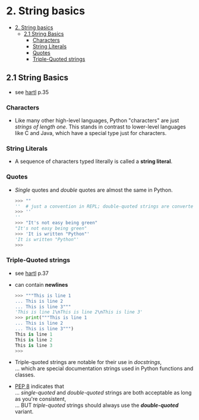 # 2. String basics

- [2. String basics](#2-string-basics)
  - [2.1 String Basics](#21-string-basics)
    - [Characters](#characters)
    - [String Literals](#string-literals)
    - [Quotes](#quotes)
    - [Triple-Quoted strings](#triple-quoted-strings)

## 2.1 String Basics

- see [hartl](../README.md#hartl) p.35

### Characters

- Like many other high-level languages, Python "characters" are just *strings of length one*. This stands in contrast to lower-level languages like C and Java, which have a special type just for characters.

### String Literals

- A sequence of characters typed literally is called a **string literal**.

### Quotes

- *Single* quotes and *double* quotes are almost the same in Python.

  ``` Python
  >>> ""
  ''  # just a convention in REPL; double-quoted strings are converted in single-quoted strings
  >>> ''
  ''  
  >>> "It's not easy being green"
  "It's not easy being green"
  >>> 'It is written "Python"'
  'It is written "Python"'
  >>>
  ```

### Triple-Quoted strings

- see [hartl](../README.md#hartl) p.37

- can contain **newlines**

  ``` Python
  >>> """This is line 1
  ... This is line 2
  ... This is line 3"""
  'This is line 1\nThis is line 2\nThis is line 3'
  >>> print("""This is line 1
  ... This is line 2
  ... This is line 3""")
  This is line 1
  This is line 2
  This is line 3
  >>>
  ```

- Triple-quoted strings are notable for their use in *docstrings*,  
  … which are special documentation strings used in Python functions and classes.

- [PEP 8](../README.md#pep-8) indicates that  
  … *single-quoted* and *double-quoted* strings are both acceptable as long as you're consistent,  
  … BUT *triple-quoted* strings should always use the ***double-quoted*** variant.
